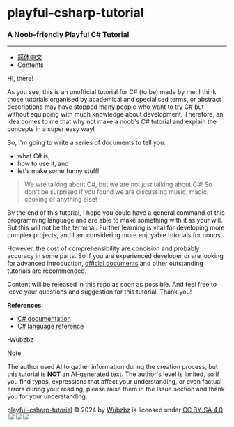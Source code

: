 # playful-csharp-tutorial

### A Noob-friendly Playful C# Tutorial

---

- [简体中文](/README.md) 
- [Contents](/en-Contents.md)

Hi, there!

As you see, this is an unofficial tutorial for C# (to be) made by me. I think those tutorials organised by academical and specialised terms, or abstract descriptions may have stopped many people who want to try C# but without equipping with much knowledge about development. Therefore, an idea comes to me that why not make a noob's C# tutorial and explain the concepts in a super easy way!

So, I'm going to write a series of documents to tell you:

+ what C# is,
+ how to use it, and
+ let's make some funny stuff!

> We wre talking about C#, but we are not *just* talking about C#! So don't be surprised if you found we are discussing music, magic, cooking or anything else!

By the end of this tutorial, I hope you could have a general command of this programming language and are able to make something with it as your will. But this will not be the terminal. Further learning is vital for developing more complex projects, and I am considering more enjoyable tutorials for noobs.

However, the cost of comprehensibility are concision and probably accuracy in some parts. So if you are experienced developer or are looking for advanced introduction, [official documents](https://learn.microsoft.com/en-us/dotnet/csharp/) and other outstanding tutorials are recommended.

Content will be released in this repo as soon as possible. And feel free to leave your questions and suggestion for this tutorial. Thank you!

**References:**

- [C# documentation](https://learn.microsoft.com/en-us/dotnet/csharp/tour-of-csharp/)
- [C# language reference](https://learn.microsoft.com/en-us/dotnet/csharp/language-reference/)

-Wubzbz

> [!NOTE]
> The author used AI to gather information during the creation process, but this tutorial is **NOT** an AI-generated text. The author's level is limited, so if you find typos, expressions that affect your understanding, or even factual errors during your reading, please raise them in the Issue section and thank you for your understanding.

<a href="https://github.com/Wubzbz/playful-csharp-tutorial">playful-csharp-tutorial</a> © 2024 by <a href="https://github.com/Wubzbz">Wubzbz</a> is licensed under <a href="https://creativecommons.org/licenses/by-sa/4.0/">CC BY-SA 4.0</a><img src="https://mirrors.creativecommons.org/presskit/icons/cc.svg" style="max-width: 1em;max-height:1em;margin-left: .2em;"><img src="https://mirrors.creativecommons.org/presskit/icons/by.svg" style="max-width: 1em;max-height:1em;margin-left: .2em;"><img src="https://mirrors.creativecommons.org/presskit/icons/sa.svg" style="max-width: 1em;max-height:1em;margin-left: .2em;">